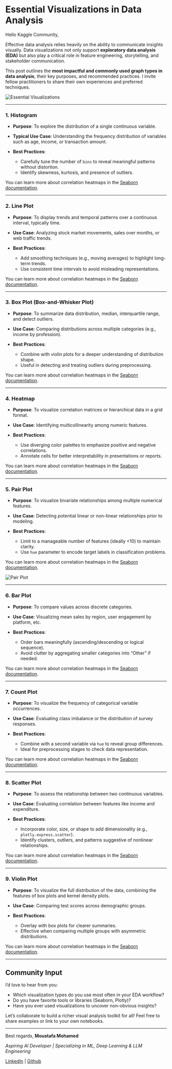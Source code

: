 # Essential Visualizations in Data Analysis

Hello Kaggle Community,

Effective data analysis relies heavily on the ability to communicate insights visually. Data visualizations not only support **exploratory data analysis (EDA)** but also play a critical role in feature engineering, storytelling, and stakeholder communication.

This post outlines the **most impactful and commonly used graph types in data analysis**, their key purposes, and recommended practices. I invite fellow practitioners to share their own experiences and preferred techniques.

![Essential Visualizations](https://www.googleapis.com/download/storage/v1/b/kaggle-forum-message-attachments/o/inbox%2F20557399%2F685521fd5985533fe004aab32871437b%2Fvisualizations_overview.png?generation=1749253081679075&alt=media)

---

### 1. **Histogram**

* **Purpose**: To explore the distribution of a single continuous variable.
* **Typical Use Case**: Understanding the frequency distribution of variables such as age, income, or transaction amount.
* **Best Practices**:

  * Carefully tune the number of `bins` to reveal meaningful patterns without distortion.
  * Identify skewness, kurtosis, and presence of outliers.

You can learn more about correlation heatmaps in the [Seaborn documentation](https://seaborn.pydata.org/generated/seaborn.histplot.html).


---

### 2. **Line Plot**

* **Purpose**: To display trends and temporal patterns over a continuous interval, typically time.
* **Use Case**: Analyzing stock market movements, sales over months, or web traffic trends.
* **Best Practices**:

  * Add smoothing techniques (e.g., moving averages) to highlight long-term trends.
  * Use consistent time intervals to avoid misleading representations.
  
You can learn more about correlation heatmaps in the [Seaborn documentation](https://seaborn.pydata.org/generated/seaborn.lineplot.html).

---

### 3. **Box Plot (Box-and-Whisker Plot)**

* **Purpose**: To summarize data distribution, median, interquartile range, and detect outliers.
* **Use Case**: Comparing distributions across multiple categories (e.g., income by profession).
* **Best Practices**:

  * Combine with violin plots for a deeper understanding of distribution shape.
  * Useful in detecting and treating outliers during preprocessing.
  
You can learn more about correlation heatmaps in the [Seaborn documentation](https://seaborn.pydata.org/generated/seaborn.boxplot.html).

---

### 4. **Heatmap**

* **Purpose**: To visualize correlation matrices or hierarchical data in a grid format.
* **Use Case**: Identifying multicollinearity among numeric features.
* **Best Practices**:

  * Use diverging color palettes to emphasize positive and negative correlations.
  * Annotate cells for better interpretability in presentations or reports.
  
You can learn more about correlation heatmaps in the [Seaborn documentation](https://seaborn.pydata.org/generated/seaborn.heatmap.html).

---

### 5. **Pair Plot**

* **Purpose**: To visualize bivariate relationships among multiple numerical features.
* **Use Case**: Detecting potential linear or non-linear relationships prior to modeling.
* **Best Practices**:

  * Limit to a manageable number of features (ideally <10) to maintain clarity.
  * Use `hue` parameter to encode target labels in classification problems.

You can learn more about correlation heatmaps in the [Seaborn documentation](https://seaborn.pydata.org/generated/seaborn.pairplot.html).

![Pair Plot](https://www.googleapis.com/download/storage/v1/b/kaggle-forum-message-attachments/o/inbox%2F20557399%2F694795e076c7526aa24523b0d4c8cfe6%2Fpair_plot.png?generation=1749253031221071&alt=media)

---

### 6. **Bar Plot**

* **Purpose**: To compare values across discrete categories.
* **Use Case**: Visualizing mean sales by region, user engagement by platform, etc.
* **Best Practices**:

  * Order bars meaningfully (ascending/descending or logical sequence).
  * Avoid clutter by aggregating smaller categories into “Other” if needed.

You can learn more about correlation heatmaps in the [Seaborn documentation](https://seaborn.pydata.org/generated/seaborn.barplot.html).

---

### 7. **Count Plot**

* **Purpose**: To visualize the frequency of categorical variable occurrences.
* **Use Case**: Evaluating class imbalance or the distribution of survey responses.
* **Best Practices**:

  * Combine with a second variable via `hue` to reveal group differences.
  * Ideal for preprocessing stages to check data representation.

You can learn more about correlation heatmaps in the [Seaborn documentation](https://seaborn.pydata.org/generated/seaborn.countplot.html).

---

### 8. **Scatter Plot**

* **Purpose**: To assess the relationship between two continuous variables.
* **Use Case**: Evaluating correlation between features like income and expenditure.
* **Best Practices**:

  * Incorporate color, size, or shape to add dimensionality (e.g., `plotly.express.scatter`).
  * Identify clusters, outliers, and patterns suggestive of nonlinear relationships.

You can learn more about correlation heatmaps in the [Seaborn documentation](https://seaborn.pydata.org/generated/seaborn.scatterplot.html).

---

### 9. **Violin Plot**

* **Purpose**: To visualize the full distribution of the data, combining the features of box plots and kernel density plots.
* **Use Case**: Comparing test scores across demographic groups.
* **Best Practices**:

  * Overlay with box plots for clearer summaries.
  * Effective when comparing multiple groups with asymmetric distributions.

You can learn more about correlation heatmaps in the [Seaborn documentation](https://seaborn.pydata.org/generated/seaborn.violinplot.html).

---

## Community Input

I’d love to hear from you:

* Which visualization types do you use most often in your EDA workflow?
* Do you have favorite tools or libraries (Seaborn, Plotly)?
* Have you ever used visualizations to uncover non-obvious insights?

Let’s collaborate to build a richer visual analysis toolkit for all!
Feel free to share examples or link to your own notebooks.

---

Best regards,
**Moustafa Mohamed**

*Aspiring AI Developer | Specializing in ML, Deep Learning & LLM Engineering*

[LinkedIn](https://www.linkedin.com/in/moustafamohamed01/) | [Github](https://github.com/MoustafaMohamed01)
